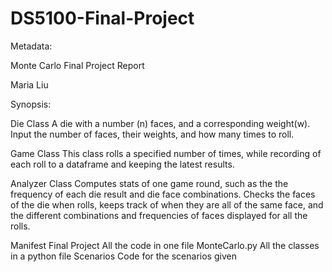 # DS5100-Final-Project

Metadata:

Monte Carlo Final Project Report

Maria Liu


Synopsis:

Die Class
A die with a number (n) faces, and a corresponding weight(w).
Input the number of faces, their weights, and how many times to roll.

Game Class
This class rolls a specified number of times, while recording of each roll to a dataframe and keeping the latest results. 

Analyzer Class
Computes stats of one game round, such as the the frequency of each die result and die face combinations. 
Checks the faces of the die when rolls, keeps track of when they are all of the same face, and the different combinations and frequencies of faces displayed for all the rolls.


Manifest
Final Project
  All the code in one file
MonteCarlo.py
  All the classes in a python file
Scenarios
  Code for the scenarios given
